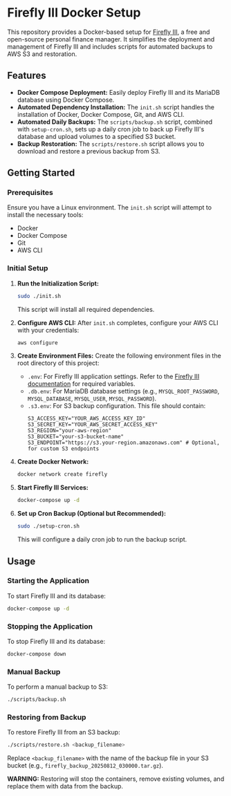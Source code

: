 # Firefly III Docker Setup

This repository provides a Docker-based setup for [Firefly III](https://www.firefly-iii.org/), a free and open-source personal finance manager. It simplifies the deployment and management of Firefly III and includes scripts for automated backups to AWS S3 and restoration.

## Features

*   **Docker Compose Deployment:** Easily deploy Firefly III and its MariaDB database using Docker Compose.
*   **Automated Dependency Installation:** The `init.sh` script handles the installation of Docker, Docker Compose, Git, and AWS CLI.
*   **Automated Daily Backups:** The `scripts/backup.sh` script, combined with `setup-cron.sh`, sets up a daily cron job to back up Firefly III's database and upload volumes to a specified S3 bucket.
*   **Backup Restoration:** The `scripts/restore.sh` script allows you to download and restore a previous backup from S3.

## Getting Started

### Prerequisites

Ensure you have a Linux environment. The `init.sh` script will attempt to install the necessary tools:
*   Docker
*   Docker Compose
*   Git
*   AWS CLI

### Initial Setup

1.  **Run the Initialization Script:**
    ```bash
    sudo ./init.sh
    ```
    This script will install all required dependencies.

2.  **Configure AWS CLI:**
    After `init.sh` completes, configure your AWS CLI with your credentials:
    ```bash
    aws configure
    ```

3.  **Create Environment Files:**
    Create the following environment files in the root directory of this project:
    *   `.env`: For Firefly III application settings. Refer to the [Firefly III documentation](https://docs.firefly-iii.org/firefly-iii/installation/docker/) for required variables.
    *   `.db.env`: For MariaDB database settings (e.g., `MYSQL_ROOT_PASSWORD`, `MYSQL_DATABASE`, `MYSQL_USER`, `MYSQL_PASSWORD`).
    *   `.s3.env`: For S3 backup configuration. This file should contain:
        ```
        S3_ACCESS_KEY="YOUR_AWS_ACCESS_KEY_ID"
        S3_SECRET_KEY="YOUR_AWS_SECRET_ACCESS_KEY"
        S3_REGION="your-aws-region"
        S3_BUCKET="your-s3-bucket-name"
        S3_ENDPOINT="https://s3.your-region.amazonaws.com" # Optional, for custom S3 endpoints
        ```

4.  **Create Docker Network:**
    ```bash
    docker network create firefly
    ```

5.  **Start Firefly III Services:**
    ```bash
    docker-compose up -d
    ```

6.  **Set up Cron Backup (Optional but Recommended):**
    ```bash
    sudo ./setup-cron.sh
    ```
    This will configure a daily cron job to run the backup script.

## Usage

### Starting the Application

To start Firefly III and its database:
```bash
docker-compose up -d
```

### Stopping the Application

To stop Firefly III and its database:
```bash
docker-compose down
```

### Manual Backup

To perform a manual backup to S3:
```bash
./scripts/backup.sh
```

### Restoring from Backup

To restore Firefly III from an S3 backup:
```bash
./scripts/restore.sh <backup_filename>
```
Replace `<backup_filename>` with the name of the backup file in your S3 bucket (e.g., `firefly_backup_20250812_030000.tar.gz`).

**WARNING:** Restoring will stop the containers, remove existing volumes, and replace them with data from the backup.
